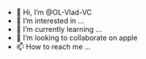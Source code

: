 - 👋 Hi, I’m @OL-Vlad-VC
- 👀 I’m interested in ...
- 🌱 I’m currently learning ...
- 💞️ I’m looking to collaborate on apple
- 📫 How to reach me ...

<!---
OL-Vlad-VC/OL-Vlad-VC is a ✨ special ✨ repository because its `README.md` (this file) appears on your GitHub profile.
You can click the Preview link to take a look at your changes.
--->
